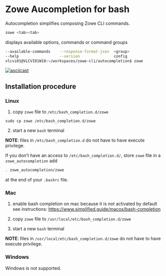 # Zowe Aucompletion for bash

Autocompletion simplifies composing Zowe CLI commands.

```sh
zowe <tab><tab>
```
displays available options, commands or command groups
```sh
--available-commands    --response-format-json  <group>                 plugins                 provisioning            zos-files               zos-tso                 zosmf
--help                  --version               config                  profiles                zos-console             zos-jobs                zos-workflows
vlcvi01@VLCVI01W10:~/workspaces/zowe-cli/autocompletion$ zowe
```

[![asciicast](https://asciinema.org/a/243646.svg)](https://asciinema.org/a/243646)

## Installation procedure

### Linux
1) copy `zowe` file to  `/etc/bash_completion.d/zowe`
```
sudo cp zowe /etc/bash_completion.d/zowe
```
2) start a new `bash` terminal

**NOTE**: files in `/etc/bash_completion.d` do not have to have execute privilege. 

If you don't have an access to `/etc/bash_completion.d/`, store `zowe` file in a `zowe_autocompletion` add 
```sh
. zowe_autocompletion/zowe
``` 
at the end of your `.bashrc` file.

### Mac
1) enable bash completion on mac because it is not activated by default see instructions:
https://www.simplified.guide/macos/bash-completion

2) copy `zowe`  file to  `/usr/local/etc/bash_completion.d/zowe`   
3) start a new `bash` terminal 

**NOTE**: files in `/usr/local/etc/bash_completion.d/zowe` do not have to have execute privilege. 

### Windows
Windows is not supported.
